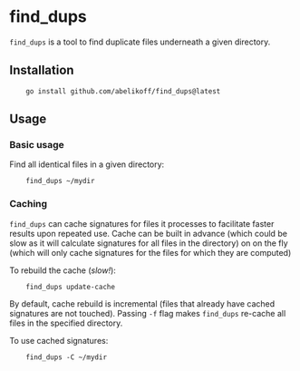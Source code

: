 # find_dups

`find_dups` is a tool to find duplicate files underneath a given directory.

## Installation

```shell
    go install github.com/abelikoff/find_dups@latest
```

## Usage

### Basic usage

Find all identical files in a given directory:

```shell
    find_dups ~/mydir
```

### Caching

`find_dups` can cache signatures for files it processes to facilitate faster
results upon repeated use. Cache can be built in advance (which could be slow as it will
calculate signatures for all files in the directory) on on the fly (which will only
cache signatures for the files for which they are computed)

To rebuild the cache (_slow!_):

```shell
    find_dups update-cache
```

By default, cache rebuild is incremental (files that already have cached signatures are
not touched). Passing `-f` flag makes `find_dups` re-cache all files in the specified
directory.

To use cached signatures:

```shell
    find_dups -C ~/mydir
```
